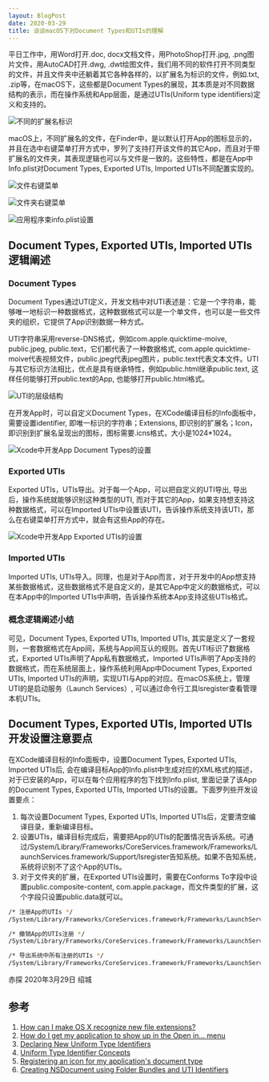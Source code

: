 ```yaml
---
layout: BlogPost
date: 2020-03-29
title: 谈谈macOS下对Document Types和UTIs的理解
---
```


平日工作中，用Word打开.doc, docx文档文件，用PhotoShop打开.jpg, .png图片文件，用AutoCAD打开.dwg, .dwt绘图文件，我们用不同的软件打开不同类型的文件，并且文件夹中还躺着其它各种各样的，以扩展名为标识的文件，例如.txt, .zip等，在macOS下，这些都是Document Types的展现，其本质是对不同数据结构的表示，而在操作系统和App层面，是通过UTIs(Uniform type identifiers)定义和支持的。<!-- more -->

![不同的扩展名标识](./images/Document_Type_UTIs_Understand/extension.png)

macOS上，不同扩展名的文件，在Finder中，是以默认打开App的图标显示的，并且在选中右键菜单打开方式中，罗列了支持打开该文件的其它App，而且对于带扩展名的文件夹，其表现逻辑也可以与文件是一致的。这些特性，都是在App中Info.plist对Document Types, Exported UTIs, Imported UTIs不同配置实现的。

![文件右键菜单](./images/Document_Type_UTIs_Understand/file_right_menu.png)

![文件夹右键菜单](./images/Document_Type_UTIs_Understand/folder_right_menu.png)

![应用程序束info.plist设置](./images/Document_Type_UTIs_Understand/info_plist_set.png)

## Document Types, Exported UTIs, Imported UTIs逻辑阐述
### Document Types
Document Types通过UTI定义，开发文档中对UTI表述是：它是一个字符串，能够唯一地标识一种数据格式，这种数据格式可以是一个单文件，也可以是一些文件夹的组织，它提供了App识别数据一种方式。

UTI字符串采用reverse-DNS格式，例如com.apple.quicktime-moive, public.jpeg, public.text，它们都代表了一种数据格式, com.apple.quicktime-moive代表视频文件，public.jpeg代表jpeg图片，public.text代表文本文件。UTI与其它标识方法相比，优点是具有继承特性，例如public.html继承public.text, 这样任何能够打开public.text的App, 也能够打开public.html格式。

![UTI的层级结构](./images/Document_Type_UTIs_Understand/uti_hierarchy.png)

在开发App时，可以自定义Document Types，在XCode编译目标的Info面板中，需要设置identifier, 即唯一标识的字符串；Extensions, 即识别的扩展名；Icon，即识别到扩展名呈现出的图标，图标需要.icns格式，大小是1024*1024。

![Xcode中开发App Document Types的设置](./images/Document_Type_UTIs_Understand/document_types.png)

### Exported UTIs
Exported UTIs，UTIs导出。对于每一个App，可以把自定义的UTI导出, 导出后，操作系统就能够识别这种类型的UTI, 而对于其它的App，如果支持想支持这种数据格式，可以在Imported UTIs中设置该UTI，告诉操作系统支持该UTI，那么在右键菜单打开方式中，就会有这些App的存在。

![Xcode中开发App Exported UTIs的设置](./images/Document_Type_UTIs_Understand/exported_uti.png)

### Imported UTIs
Imported UTIs, UTIs导入。同理，也是对于App而言，对于开发中的App想支持某些数据格式，这些数据格式不是自定义的，是其它App中定义的数据格式，可以在本App中的Imported UTIs中声明，告诉操作系统本App支持这些UTIs格式。

### 概念逻辑阐述小结
可见，Document Types, Exported UTIs, Imported UTIs, 其实是定义了一套规则，一套数据格式在App间，系统与App间互认的规则。首先UTI标识了数据格式，Exported UTIs声明了App私有数据格式，Imported UTIs声明了App支持的数据格式，而在系统层面上，操作系统利用App中Document Types, Exported UTIs, Imported UTIs的声明，实现UTI与App的对应。在macOS系统上，管理UTI的是启动服务（Launch Services）, 可以通过命令行工具lsregister查看管理本机UTIs。

## Document Types, Exported UTIs, Imported UTIs 开发设置注意要点
在XCode编译目标的Info面板中，设置Document Types, Exported UTIs, Imported UTIs后, 会在编译目标App的Info.plist中生成对应的XML格式的描述，对于已安装的App，可以在每个应用程序的包下找到Info.plist, 里面记录了该App的Document Types, Exported UTIs, Imported UTIs的设置。下面罗列些开发设置要点：

1. 每次设置Document Types, Exported UTIs, Imported UTIs后，定要清空编译目录，重新编译目标。
2. 设置UTIs，编译目标完成后，需要把App的UTIs的配置情况告诉系统。可通过/System/Library/Frameworks/CoreServices.framework/Frameworks/LaunchServices.framework/Support/lsregister告知系统。如果不告知系统，系统将识别不了这个App的UTIs。
3. 对于文件夹的扩展，在Exported UTIs设置时，需要在Conforms To字段中设置public.composite-content, com.apple.package，而文件类型的扩展，这个字段只设置public.data就可以。

```bash
/* 注册App的UTIs */
/System/Library/Frameworks/CoreServices.framework/Frameworks/LaunchServices.framework/Support/lsregister <Path_TO_APP>
```

   
```bash 
/* 撤销App的UTIs注册 */
/System/Library/Frameworks/CoreServices.framework/Frameworks/LaunchServices.framework/Support/lsregister -u <Path_TO_APP>
```

```bash 
/* 导出系统中所有注册的UTIs */
/System/Library/Frameworks/CoreServices.framework/Frameworks/LaunchServices.framework/Support/lsregister -dump
```

赤探 2020年3月29日 绍城

## 参考
1. [How can I make OS X recognize new file extensions?](https://apple.stackexchange.com/questions/47319/how-can-i-make-os-x-recognize-new-file-extensions)
2. [How do I get my application to show up in the Open in... menu](https://developer.apple.com/library/archive/qa/qa1587/_index.html)
3. [Declaring New Uniform Type Identifiers](https://developer.apple.com/library/archive/documentation/FileManagement/Conceptual/understanding_utis/understand_utis_declare/understand_utis_declare.html)
4. [Uniform Type Identifier Concepts](https://developer.apple.com/library/archive/documentation/FileManagement/Conceptual/understanding_utis/understand_utis_conc/understand_utis_conc.html)
5. [Registering an icon for my application's document type
](https://stackoverflow.com/questions/1771601/registering-an-icon-for-my-applications-document-type)
6. [Creating NSDocument using Folder Bundles and UTI Identifiers](http://paulsolt.com/blog/2012/02/creating-nsdocument-using-folder-bundles-and-uti-identifiers)
 